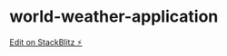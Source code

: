 # world-weather-application

[Edit on StackBlitz ⚡️](https://stackblitz.com/edit/world-weather-application)